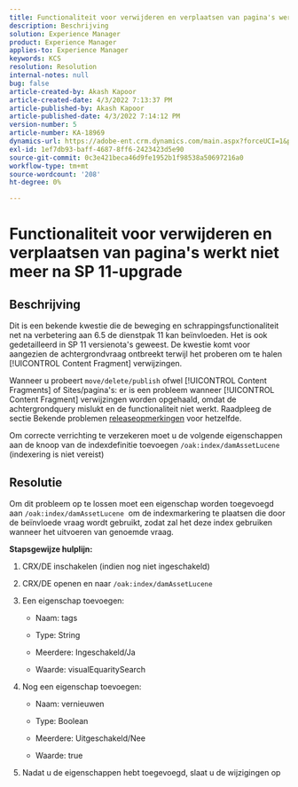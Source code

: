 ```yaml
---
title: Functionaliteit voor verwijderen en verplaatsen van pagina's werkt niet meer na SP 11-upgrade
description: Beschrijving
solution: Experience Manager
product: Experience Manager
applies-to: Experience Manager
keywords: KCS
resolution: Resolution
internal-notes: null
bug: false
article-created-by: Akash Kapoor
article-created-date: 4/3/2022 7:13:37 PM
article-published-by: Akash Kapoor
article-published-date: 4/3/2022 7:14:12 PM
version-number: 5
article-number: KA-18969
dynamics-url: https://adobe-ent.crm.dynamics.com/main.aspx?forceUCI=1&pagetype=entityrecord&etn=knowledgearticle&id=bdedee26-82b3-ec11-983f-000d3a5d09d6
exl-id: 1ef7db93-baff-4687-8ff6-2423423d5e90
source-git-commit: 0c3e421beca46d9fe1952b1f98538a50697216a0
workflow-type: tm+mt
source-wordcount: '208'
ht-degree: 0%

---
```


# Functionaliteit voor verwijderen en verplaatsen van pagina&#39;s werkt niet meer na SP 11-upgrade

## Beschrijving


Dit is een bekende kwestie die de beweging en schrappingsfunctionaliteit net na verbetering aan 6.5 de dienstpak 11 kan beïnvloeden. Het is ook gedetailleerd in SP 11 versienota&#39;s geweest. De kwestie komt voor aangezien de achtergrondvraag ontbreekt terwijl het proberen om te halen [!UICONTROL Content Fragment] verwijzingen.

Wanneer u probeert `move/delete/publish` ofwel [!UICONTROL Content Fragments] of Sites/pagina&#39;s: er is een probleem wanneer [!UICONTROL Content Fragment] verwijzingen worden opgehaald, omdat de achtergrondquery mislukt en de functionaliteit niet werkt.
Raadpleeg de sectie Bekende problemen [releaseopmerkingen](https://experienceleague.adobe.com/docs/experience-manager-65/release-notes/service-pack/sp-release-notes.html#known-issues) voor hetzelfde.

Om correcte verrichting te verzekeren moet u de volgende eigenschappen aan de knoop van de indexdefinitie toevoegen `/oak:index/damAssetLucene` (indexering is niet vereist)


## Resolutie


Om dit probleem op te lossen moet een eigenschap worden toegevoegd aan `/oak:index/damAssetLucene`  om de indexmarkering te plaatsen die door de beïnvloede vraag wordt gebruikt, zodat zal het deze index gebruiken wanneer het uitvoeren van genoemde vraag.

<b>Stapsgewijze hulplijn:</b>

1. CRX/DE inschakelen (indien nog niet ingeschakeld)
2. CRX/DE openen en naar `/oak:index/damAssetLucene` 
3. Een eigenschap toevoegen:

   - Naam: tags 

   - Type: String

   - Meerdere: Ingeschakeld/Ja 

   - Waarde: visualEquaritySearch 

4. Nog een eigenschap toevoegen:

   - Naam: vernieuwen 

   - Type: Boolean 

   - Meerdere: Uitgeschakeld/Nee 

   - Waarde: true 

5. Nadat u de eigenschappen hebt toegevoegd, slaat u de wijzigingen op
